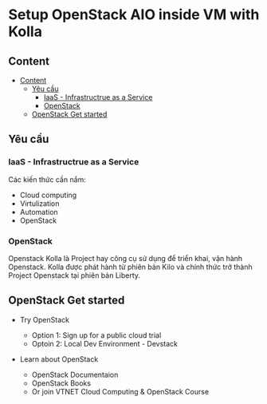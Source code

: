 # Setup OpenStack AIO inside VM with Kolla

## Content

- [Content](#content)
  - [Yêu cầu](#yêu-cầu)
    - [IaaS - Infrastructrue as a Service](#iaas---infrastructrue-as-a-service)
    - [OpenStack](#openstack)
  - [OpenStack Get started](#openstack-get-started)

## Yêu cầu

### IaaS - Infrastructrue as a Service

Các kiến thức cần nắm:

- Cloud computing
- Virtulization
- Automation
- OpenStack

### OpenStack

Openstack Kolla là Project hay công cụ sử dụng để triển khai, vận hành Openstack. Kolla được phát hành từ phiên bản Kilo và chính thức trở thành Project Openstack tại phiên bản Liberty.

## OpenStack Get started

- Try OpenStack
  - Option 1: Sign up for a public cloud trial
  - Optoin 2: Local Dev Environment - Devstack

- Learn about OpenStack
  - OpenStack Documentaion
  - OpenStack Books
  - Or join VTNET Cloud Computing &  OpenStack Course




